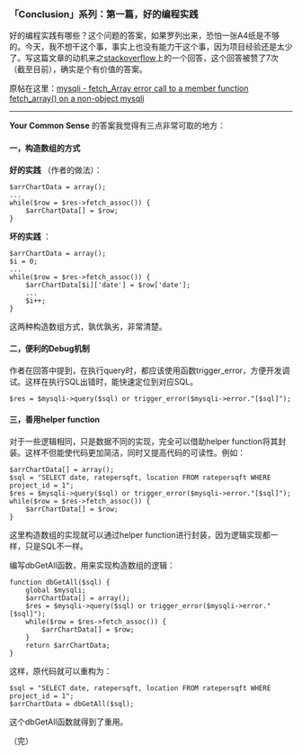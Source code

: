 ### 「Conclusion」系列：第一篇，好的编程实践 ###

好的编程实践有哪些？这个问题的答案，如果罗列出来，恐怕一张A4纸是不够的。今天，我不想干这个事，事实上也没有能力干这个事，因为项目经验还是太少了。写这篇文章的动机来之[stackoverflow](http://stackoverflow.com/)上的一个回答，这个回答被赞了7次（截至目前），确实是个有价值的答案。

原帖在这里：[mysqli - fetch_Array error call to a member function fetch_array() on a non-object mysqli](http://stackoverflow.com/questions/14639965/mysqli-fetch-array-error-call-to-a-member-function-fetch-array-on-a-non-obje)

******

**Your Common Sense** 的答案我觉得有三点非常可取的地方：

#### 一，构造数组的方式 ####

**好的实践** （作者的做法）：

	$arrChartData = array();
	...
	while($row = $res->fetch_assoc()) {
	    $arrChartData[] = $row;
	}

**坏的实践** ：

	$arrChartData = array();
	$i = 0;
	...
	while($row = $res->fetch_assoc()) {
	    $arrChartData[$i]['date'] = $row['date'];
	    ...
	    $i++;
	}

这两种构造数组方式，孰优孰劣，非常清楚。

#### 二，便利的Debug机制 ####

作者在回答中提到，在执行query时，都应该使用函数trigger_error，方便开发调试。这样在执行SQL出错时，能快速定位到对应SQL。

	$res = $mysqli->query($sql) or trigger_error($mysqli->error."[$sql]");

#### 三，善用helper function ####

对于一些逻辑相同，只是数据不同的实现，完全可以借助helper function将其封装。这样不但能使代码更加简洁，同时又提高代码的可读性。例如：

	$arrChartData[] = array();
	$sql = "SELECT date, ratepersqft, location FROM ratepersqft WHERE project_id = 1";
	$res = $mysqli->query($sql) or trigger_error($mysqli->error."[$sql]");
	while($row = $res->fetch_assoc()) {
	    $arrChartData[] = $row;
	}

这里构造数组的实现就可以通过helper function进行封装，因为逻辑实现都一样，只是SQL不一样。

编写dbGetAll函数，用来实现构造数组的逻辑：

	function dbGetAll($sql) {
		global $mysqli;
		$arrChartData[] = array();
		$res = $mysqli->query($sql) or trigger_error($mysqli->error."[$sql]");
		while($row = $res->fetch_assoc()) {
		    $arrChartData[] = $row;
		}
		return $arrChartData;
	}

这样，原代码就可以重构为：

	$sql = "SELECT date, ratepersqft, location FROM ratepersqft WHERE project_id = 1";
	$arrChartData = dbGetAll($sql);

这个dbGetAll函数就得到了重用。

（完）
